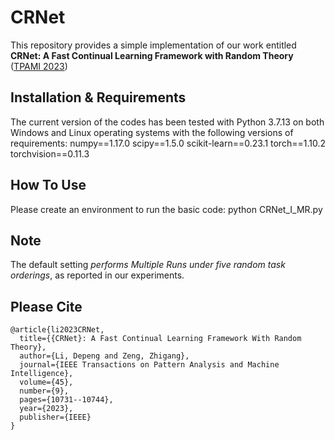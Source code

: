 # CRNet
This repository provides a simple implementation of our work entitled **CRNet: A Fast Continual Learning Framework with Random Theory** ([TPAMI 2023](https://ieeexplore.ieee.org/document/10086692/))


## Installation & Requirements
The current version of the codes has been tested with Python 3.7.13 on both Windows and Linux operating systems with the following versions of  requirements:
numpy==1.17.0
scipy==1.5.0
scikit-learn==0.23.1
torch==1.10.2
torchvision==0.11.3


## How To Use
Please create an environment to run the basic code: python CRNet_I_MR.py


##  Note
The default setting *performs Multiple Runs under five random task orderings*, as reported in our experiments.


##  Please Cite
```
@article{li2023CRNet,
  title={{CRNet}: A Fast Continual Learning Framework With Random Theory}, 
  author={Li, Depeng and Zeng, Zhigang},
  journal={IEEE Transactions on Pattern Analysis and Machine Intelligence}, 
  volume={45},
  number={9},
  pages={10731--10744},
  year={2023},
  publisher={IEEE}
}
```

